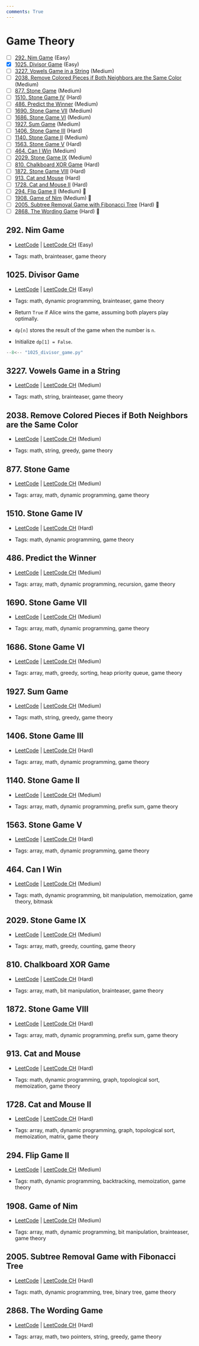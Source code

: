 ```yaml
---
comments: True
---
```


# Game Theory

- [ ] [292. Nim Game](https://leetcode.cn/problems/nim-game/) (Easy)
- [x] [1025. Divisor Game](https://leetcode.cn/problems/divisor-game/) (Easy)
- [ ] [3227. Vowels Game in a String](https://leetcode.cn/problems/vowels-game-in-a-string/) (Medium)
- [ ] [2038. Remove Colored Pieces if Both Neighbors are the Same Color](https://leetcode.cn/problems/remove-colored-pieces-if-both-neighbors-are-the-same-color/) (Medium)
- [ ] [877. Stone Game](https://leetcode.cn/problems/stone-game/) (Medium)
- [ ] [1510. Stone Game IV](https://leetcode.cn/problems/stone-game-iv/) (Hard)
- [ ] [486. Predict the Winner](https://leetcode.cn/problems/predict-the-winner/) (Medium)
- [ ] [1690. Stone Game VII](https://leetcode.cn/problems/stone-game-vii/) (Medium)
- [ ] [1686. Stone Game VI](https://leetcode.cn/problems/stone-game-vi/) (Medium)
- [ ] [1927. Sum Game](https://leetcode.cn/problems/sum-game/) (Medium)
- [ ] [1406. Stone Game III](https://leetcode.cn/problems/stone-game-iii/) (Hard)
- [ ] [1140. Stone Game II](https://leetcode.cn/problems/stone-game-ii/) (Medium)
- [ ] [1563. Stone Game V](https://leetcode.cn/problems/stone-game-v/) (Hard)
- [ ] [464. Can I Win](https://leetcode.cn/problems/can-i-win/) (Medium)
- [ ] [2029. Stone Game IX](https://leetcode.cn/problems/stone-game-ix/) (Medium)
- [ ] [810. Chalkboard XOR Game](https://leetcode.cn/problems/chalkboard-xor-game/) (Hard)
- [ ] [1872. Stone Game VIII](https://leetcode.cn/problems/stone-game-viii/) (Hard)
- [ ] [913. Cat and Mouse](https://leetcode.cn/problems/cat-and-mouse/) (Hard)
- [ ] [1728. Cat and Mouse II](https://leetcode.cn/problems/cat-and-mouse-ii/) (Hard)
- [ ] [294. Flip Game II](https://leetcode.cn/problems/flip-game-ii/) (Medium) 👑
- [ ] [1908. Game of Nim](https://leetcode.cn/problems/game-of-nim/) (Medium) 👑
- [ ] [2005. Subtree Removal Game with Fibonacci Tree](https://leetcode.cn/problems/subtree-removal-game-with-fibonacci-tree/) (Hard) 👑
- [ ] [2868. The Wording Game](https://leetcode.cn/problems/the-wording-game/) (Hard) 👑

## 292. Nim Game

-   [LeetCode](https://leetcode.com/problems/nim-game/) | [LeetCode CH](https://leetcode.cn/problems/nim-game/) (Easy)

-   Tags: math, brainteaser, game theory

## 1025. Divisor Game

-   [LeetCode](https://leetcode.com/problems/divisor-game/) | [LeetCode CH](https://leetcode.cn/problems/divisor-game/) (Easy)

-   Tags: math, dynamic programming, brainteaser, game theory
-   Return `True` if Alice wins the game, assuming both players play optimally.
-   `dp[n]` stores the result of the game when the number is `n`.
-   Initialize `dp[1] = False`.

```python title="1025. Divisor Game - Python Solution"
--8<-- "1025_divisor_game.py"
```

## 3227. Vowels Game in a String

-   [LeetCode](https://leetcode.com/problems/vowels-game-in-a-string/) | [LeetCode CH](https://leetcode.cn/problems/vowels-game-in-a-string/) (Medium)

-   Tags: math, string, brainteaser, game theory

## 2038. Remove Colored Pieces if Both Neighbors are the Same Color

-   [LeetCode](https://leetcode.com/problems/remove-colored-pieces-if-both-neighbors-are-the-same-color/) | [LeetCode CH](https://leetcode.cn/problems/remove-colored-pieces-if-both-neighbors-are-the-same-color/) (Medium)

-   Tags: math, string, greedy, game theory

## 877. Stone Game

-   [LeetCode](https://leetcode.com/problems/stone-game/) | [LeetCode CH](https://leetcode.cn/problems/stone-game/) (Medium)

-   Tags: array, math, dynamic programming, game theory

## 1510. Stone Game IV

-   [LeetCode](https://leetcode.com/problems/stone-game-iv/) | [LeetCode CH](https://leetcode.cn/problems/stone-game-iv/) (Hard)

-   Tags: math, dynamic programming, game theory

## 486. Predict the Winner

-   [LeetCode](https://leetcode.com/problems/predict-the-winner/) | [LeetCode CH](https://leetcode.cn/problems/predict-the-winner/) (Medium)

-   Tags: array, math, dynamic programming, recursion, game theory

## 1690. Stone Game VII

-   [LeetCode](https://leetcode.com/problems/stone-game-vii/) | [LeetCode CH](https://leetcode.cn/problems/stone-game-vii/) (Medium)

-   Tags: array, math, dynamic programming, game theory

## 1686. Stone Game VI

-   [LeetCode](https://leetcode.com/problems/stone-game-vi/) | [LeetCode CH](https://leetcode.cn/problems/stone-game-vi/) (Medium)

-   Tags: array, math, greedy, sorting, heap priority queue, game theory

## 1927. Sum Game

-   [LeetCode](https://leetcode.com/problems/sum-game/) | [LeetCode CH](https://leetcode.cn/problems/sum-game/) (Medium)

-   Tags: math, string, greedy, game theory

## 1406. Stone Game III

-   [LeetCode](https://leetcode.com/problems/stone-game-iii/) | [LeetCode CH](https://leetcode.cn/problems/stone-game-iii/) (Hard)

-   Tags: array, math, dynamic programming, game theory

## 1140. Stone Game II

-   [LeetCode](https://leetcode.com/problems/stone-game-ii/) | [LeetCode CH](https://leetcode.cn/problems/stone-game-ii/) (Medium)

-   Tags: array, math, dynamic programming, prefix sum, game theory

## 1563. Stone Game V

-   [LeetCode](https://leetcode.com/problems/stone-game-v/) | [LeetCode CH](https://leetcode.cn/problems/stone-game-v/) (Hard)

-   Tags: array, math, dynamic programming, game theory

## 464. Can I Win

-   [LeetCode](https://leetcode.com/problems/can-i-win/) | [LeetCode CH](https://leetcode.cn/problems/can-i-win/) (Medium)

-   Tags: math, dynamic programming, bit manipulation, memoization, game theory, bitmask

## 2029. Stone Game IX

-   [LeetCode](https://leetcode.com/problems/stone-game-ix/) | [LeetCode CH](https://leetcode.cn/problems/stone-game-ix/) (Medium)

-   Tags: array, math, greedy, counting, game theory

## 810. Chalkboard XOR Game

-   [LeetCode](https://leetcode.com/problems/chalkboard-xor-game/) | [LeetCode CH](https://leetcode.cn/problems/chalkboard-xor-game/) (Hard)

-   Tags: array, math, bit manipulation, brainteaser, game theory

## 1872. Stone Game VIII

-   [LeetCode](https://leetcode.com/problems/stone-game-viii/) | [LeetCode CH](https://leetcode.cn/problems/stone-game-viii/) (Hard)

-   Tags: array, math, dynamic programming, prefix sum, game theory

## 913. Cat and Mouse

-   [LeetCode](https://leetcode.com/problems/cat-and-mouse/) | [LeetCode CH](https://leetcode.cn/problems/cat-and-mouse/) (Hard)

-   Tags: math, dynamic programming, graph, topological sort, memoization, game theory

## 1728. Cat and Mouse II

-   [LeetCode](https://leetcode.com/problems/cat-and-mouse-ii/) | [LeetCode CH](https://leetcode.cn/problems/cat-and-mouse-ii/) (Hard)

-   Tags: array, math, dynamic programming, graph, topological sort, memoization, matrix, game theory

## 294. Flip Game II

-   [LeetCode](https://leetcode.com/problems/flip-game-ii/) | [LeetCode CH](https://leetcode.cn/problems/flip-game-ii/) (Medium)

-   Tags: math, dynamic programming, backtracking, memoization, game theory

## 1908. Game of Nim

-   [LeetCode](https://leetcode.com/problems/game-of-nim/) | [LeetCode CH](https://leetcode.cn/problems/game-of-nim/) (Medium)

-   Tags: array, math, dynamic programming, bit manipulation, brainteaser, game theory

## 2005. Subtree Removal Game with Fibonacci Tree

-   [LeetCode](https://leetcode.com/problems/subtree-removal-game-with-fibonacci-tree/) | [LeetCode CH](https://leetcode.cn/problems/subtree-removal-game-with-fibonacci-tree/) (Hard)

-   Tags: math, dynamic programming, tree, binary tree, game theory

## 2868. The Wording Game

-   [LeetCode](https://leetcode.com/problems/the-wording-game/) | [LeetCode CH](https://leetcode.cn/problems/the-wording-game/) (Hard)

-   Tags: array, math, two pointers, string, greedy, game theory
